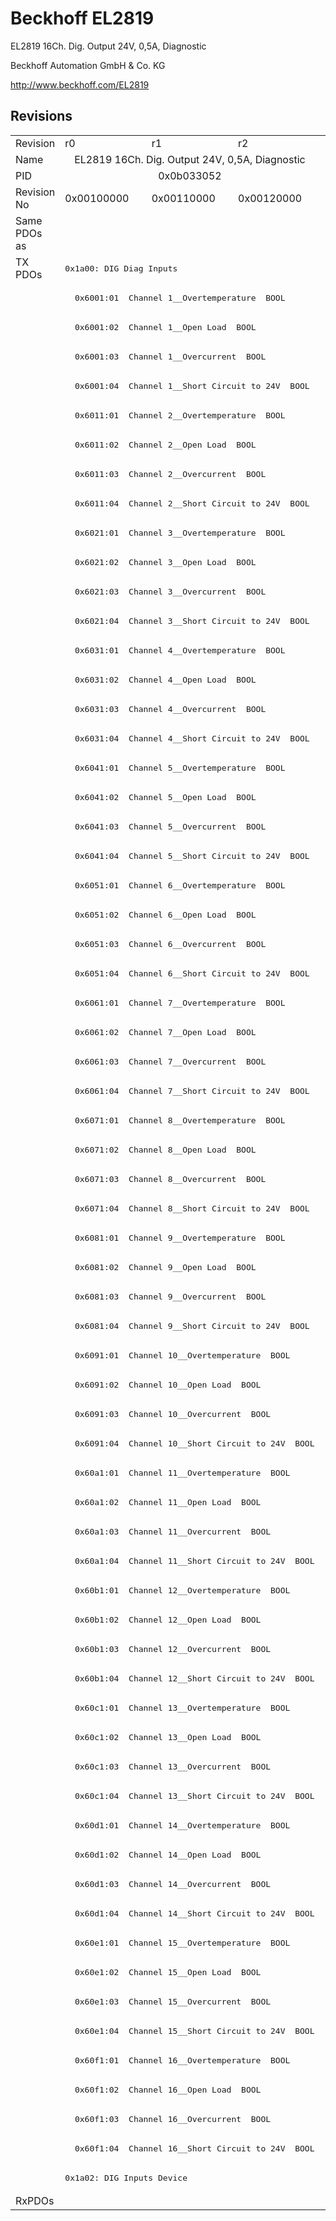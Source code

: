 # Beckhoff EL2819

EL2819 16Ch. Dig. Output 24V, 0,5A, Diagnostic

Beckhoff Automation GmbH & Co. KG

http://www.beckhoff.com/EL2819

## Revisions
<table>
<tr >
<td>Revision</td>
<td>r0</td>
<td>r1</td>
<td>r2</td>
</tr>
<tr >
<td>Name</td>
<td colspan=3 align="center">EL2819 16Ch. Dig. Output 24V, 0,5A, Diagnostic</td>
</tr>
<tr >
<td>PID</td>
<td colspan=3 align="center">0x0b033052</td>
</tr>
<tr >
<td>Revision No</td>
<td>0x00100000</td>
<td>0x00110000</td>
<td>0x00120000</td>
</tr>
<tr >
<td>Same PDOs as</td>
<td colspan=3 align="center"></td>
</tr>
<tr class="txpdo">
<td rowspan=66 valign=top>TX PDOs</td>
<td colspan=3 align="left"><pre>0x1a00: DIG Diag Inputs</pre></td>
<td></td>
</tr>
<tr class="txpdo">
<td colspan=3 align="left"><pre>  0x6001:01  Channel 1__Overtemperature  BOOL</pre></td>
</tr>
<tr class="txpdo">
<td colspan=3 align="left"><pre>  0x6001:02  Channel 1__Open Load  BOOL</pre></td>
</tr>
<tr class="txpdo">
<td colspan=3 align="left"><pre>  0x6001:03  Channel 1__Overcurrent  BOOL</pre></td>
</tr>
<tr class="txpdo">
<td colspan=3 align="left"><pre>  0x6001:04  Channel 1__Short Circuit to 24V  BOOL</pre></td>
</tr>
<tr class="txpdo">
<td colspan=3 align="left"><pre>  0x6011:01  Channel 2__Overtemperature  BOOL</pre></td>
</tr>
<tr class="txpdo">
<td colspan=3 align="left"><pre>  0x6011:02  Channel 2__Open Load  BOOL</pre></td>
</tr>
<tr class="txpdo">
<td colspan=3 align="left"><pre>  0x6011:03  Channel 2__Overcurrent  BOOL</pre></td>
</tr>
<tr class="txpdo">
<td colspan=3 align="left"><pre>  0x6011:04  Channel 2__Short Circuit to 24V  BOOL</pre></td>
</tr>
<tr class="txpdo">
<td colspan=3 align="left"><pre>  0x6021:01  Channel 3__Overtemperature  BOOL</pre></td>
</tr>
<tr class="txpdo">
<td colspan=3 align="left"><pre>  0x6021:02  Channel 3__Open Load  BOOL</pre></td>
</tr>
<tr class="txpdo">
<td colspan=3 align="left"><pre>  0x6021:03  Channel 3__Overcurrent  BOOL</pre></td>
</tr>
<tr class="txpdo">
<td colspan=3 align="left"><pre>  0x6021:04  Channel 3__Short Circuit to 24V  BOOL</pre></td>
</tr>
<tr class="txpdo">
<td colspan=3 align="left"><pre>  0x6031:01  Channel 4__Overtemperature  BOOL</pre></td>
</tr>
<tr class="txpdo">
<td colspan=3 align="left"><pre>  0x6031:02  Channel 4__Open Load  BOOL</pre></td>
</tr>
<tr class="txpdo">
<td colspan=3 align="left"><pre>  0x6031:03  Channel 4__Overcurrent  BOOL</pre></td>
</tr>
<tr class="txpdo">
<td colspan=3 align="left"><pre>  0x6031:04  Channel 4__Short Circuit to 24V  BOOL</pre></td>
</tr>
<tr class="txpdo">
<td colspan=3 align="left"><pre>  0x6041:01  Channel 5__Overtemperature  BOOL</pre></td>
</tr>
<tr class="txpdo">
<td colspan=3 align="left"><pre>  0x6041:02  Channel 5__Open Load  BOOL</pre></td>
</tr>
<tr class="txpdo">
<td colspan=3 align="left"><pre>  0x6041:03  Channel 5__Overcurrent  BOOL</pre></td>
</tr>
<tr class="txpdo">
<td colspan=3 align="left"><pre>  0x6041:04  Channel 5__Short Circuit to 24V  BOOL</pre></td>
</tr>
<tr class="txpdo">
<td colspan=3 align="left"><pre>  0x6051:01  Channel 6__Overtemperature  BOOL</pre></td>
</tr>
<tr class="txpdo">
<td colspan=3 align="left"><pre>  0x6051:02  Channel 6__Open Load  BOOL</pre></td>
</tr>
<tr class="txpdo">
<td colspan=3 align="left"><pre>  0x6051:03  Channel 6__Overcurrent  BOOL</pre></td>
</tr>
<tr class="txpdo">
<td colspan=3 align="left"><pre>  0x6051:04  Channel 6__Short Circuit to 24V  BOOL</pre></td>
</tr>
<tr class="txpdo">
<td colspan=3 align="left"><pre>  0x6061:01  Channel 7__Overtemperature  BOOL</pre></td>
</tr>
<tr class="txpdo">
<td colspan=3 align="left"><pre>  0x6061:02  Channel 7__Open Load  BOOL</pre></td>
</tr>
<tr class="txpdo">
<td colspan=3 align="left"><pre>  0x6061:03  Channel 7__Overcurrent  BOOL</pre></td>
</tr>
<tr class="txpdo">
<td colspan=3 align="left"><pre>  0x6061:04  Channel 7__Short Circuit to 24V  BOOL</pre></td>
</tr>
<tr class="txpdo">
<td colspan=3 align="left"><pre>  0x6071:01  Channel 8__Overtemperature  BOOL</pre></td>
</tr>
<tr class="txpdo">
<td colspan=3 align="left"><pre>  0x6071:02  Channel 8__Open Load  BOOL</pre></td>
</tr>
<tr class="txpdo">
<td colspan=3 align="left"><pre>  0x6071:03  Channel 8__Overcurrent  BOOL</pre></td>
</tr>
<tr class="txpdo">
<td colspan=3 align="left"><pre>  0x6071:04  Channel 8__Short Circuit to 24V  BOOL</pre></td>
</tr>
<tr class="txpdo">
<td colspan=3 align="left"><pre>  0x6081:01  Channel 9__Overtemperature  BOOL</pre></td>
</tr>
<tr class="txpdo">
<td colspan=3 align="left"><pre>  0x6081:02  Channel 9__Open Load  BOOL</pre></td>
</tr>
<tr class="txpdo">
<td colspan=3 align="left"><pre>  0x6081:03  Channel 9__Overcurrent  BOOL</pre></td>
</tr>
<tr class="txpdo">
<td colspan=3 align="left"><pre>  0x6081:04  Channel 9__Short Circuit to 24V  BOOL</pre></td>
</tr>
<tr class="txpdo">
<td colspan=3 align="left"><pre>  0x6091:01  Channel 10__Overtemperature  BOOL</pre></td>
</tr>
<tr class="txpdo">
<td colspan=3 align="left"><pre>  0x6091:02  Channel 10__Open Load  BOOL</pre></td>
</tr>
<tr class="txpdo">
<td colspan=3 align="left"><pre>  0x6091:03  Channel 10__Overcurrent  BOOL</pre></td>
</tr>
<tr class="txpdo">
<td colspan=3 align="left"><pre>  0x6091:04  Channel 10__Short Circuit to 24V  BOOL</pre></td>
</tr>
<tr class="txpdo">
<td colspan=3 align="left"><pre>  0x60a1:01  Channel 11__Overtemperature  BOOL</pre></td>
</tr>
<tr class="txpdo">
<td colspan=3 align="left"><pre>  0x60a1:02  Channel 11__Open Load  BOOL</pre></td>
</tr>
<tr class="txpdo">
<td colspan=3 align="left"><pre>  0x60a1:03  Channel 11__Overcurrent  BOOL</pre></td>
</tr>
<tr class="txpdo">
<td colspan=3 align="left"><pre>  0x60a1:04  Channel 11__Short Circuit to 24V  BOOL</pre></td>
</tr>
<tr class="txpdo">
<td colspan=3 align="left"><pre>  0x60b1:01  Channel 12__Overtemperature  BOOL</pre></td>
</tr>
<tr class="txpdo">
<td colspan=3 align="left"><pre>  0x60b1:02  Channel 12__Open Load  BOOL</pre></td>
</tr>
<tr class="txpdo">
<td colspan=3 align="left"><pre>  0x60b1:03  Channel 12__Overcurrent  BOOL</pre></td>
</tr>
<tr class="txpdo">
<td colspan=3 align="left"><pre>  0x60b1:04  Channel 12__Short Circuit to 24V  BOOL</pre></td>
</tr>
<tr class="txpdo">
<td colspan=3 align="left"><pre>  0x60c1:01  Channel 13__Overtemperature  BOOL</pre></td>
</tr>
<tr class="txpdo">
<td colspan=3 align="left"><pre>  0x60c1:02  Channel 13__Open Load  BOOL</pre></td>
</tr>
<tr class="txpdo">
<td colspan=3 align="left"><pre>  0x60c1:03  Channel 13__Overcurrent  BOOL</pre></td>
</tr>
<tr class="txpdo">
<td colspan=3 align="left"><pre>  0x60c1:04  Channel 13__Short Circuit to 24V  BOOL</pre></td>
</tr>
<tr class="txpdo">
<td colspan=3 align="left"><pre>  0x60d1:01  Channel 14__Overtemperature  BOOL</pre></td>
</tr>
<tr class="txpdo">
<td colspan=3 align="left"><pre>  0x60d1:02  Channel 14__Open Load  BOOL</pre></td>
</tr>
<tr class="txpdo">
<td colspan=3 align="left"><pre>  0x60d1:03  Channel 14__Overcurrent  BOOL</pre></td>
</tr>
<tr class="txpdo">
<td colspan=3 align="left"><pre>  0x60d1:04  Channel 14__Short Circuit to 24V  BOOL</pre></td>
</tr>
<tr class="txpdo">
<td colspan=3 align="left"><pre>  0x60e1:01  Channel 15__Overtemperature  BOOL</pre></td>
</tr>
<tr class="txpdo">
<td colspan=3 align="left"><pre>  0x60e1:02  Channel 15__Open Load  BOOL</pre></td>
</tr>
<tr class="txpdo">
<td colspan=3 align="left"><pre>  0x60e1:03  Channel 15__Overcurrent  BOOL</pre></td>
</tr>
<tr class="txpdo">
<td colspan=3 align="left"><pre>  0x60e1:04  Channel 15__Short Circuit to 24V  BOOL</pre></td>
</tr>
<tr class="txpdo">
<td colspan=3 align="left"><pre>  0x60f1:01  Channel 16__Overtemperature  BOOL</pre></td>
</tr>
<tr class="txpdo">
<td colspan=3 align="left"><pre>  0x60f1:02  Channel 16__Open Load  BOOL</pre></td>
</tr>
<tr class="txpdo">
<td colspan=3 align="left"><pre>  0x60f1:03  Channel 16__Overcurrent  BOOL</pre></td>
</tr>
<tr class="txpdo">
<td colspan=3 align="left"><pre>  0x60f1:04  Channel 16__Short Circuit to 24V  BOOL</pre></td>
</tr>
<tr class="txpdo">
<td colspan=3 align="left"><pre>0x1a02: DIG Inputs Device</pre></td>
</tr>
<tr >
<td>RxPDOs</td>
<td colspan=3 align="left"></td>
</tr>
</table>

